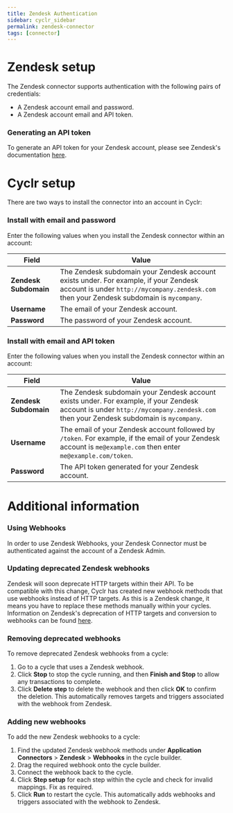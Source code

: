 ```yaml
---
title: Zendesk Authentication
sidebar: cyclr_sidebar
permalink: zendesk-connector
tags: [connector]
---
```


# Zendesk setup

The Zendesk connector supports authentication with the following pairs of credentials:

-   A Zendesk account email and password.
-   A Zendesk account email and API token.

### Generating an API token

To generate an API token for your Zendesk account, please see Zendesk's documentation [here](https://support.zendesk.com/hc/en-us/articles/4408889192858-Generating-a-new-API-token).

# Cyclr setup

There are two ways to install the connector into an account in Cyclr:

### Install with email and password

Enter the following values when you install the Zendesk connector within an account:

| Field                 | Value                                                                                                                                                                             |
| --------------------- | --------------------------------------------------------------------------------------------------------------------------------------------------------------------------------- |
| **Zendesk Subdomain** | The Zendesk subdomain your Zendesk account exists under. For example, if your Zendesk account is under `http://mycompany.zendesk.com` then your Zendesk subdomain is `mycompany`. |
| **Username**          | The email of your Zendesk account.                                                                                                                                                |
| **Password**          | The password of your Zendesk account.                                                                                                                                             |

### Install with email and API token

Enter the following values when you install the Zendesk connector within an account:

| Field                 | Value                                                                                                                                                                             |
| --------------------- | --------------------------------------------------------------------------------------------------------------------------------------------------------------------------------- |
| **Zendesk Subdomain** | The Zendesk subdomain your Zendesk account exists under. For example, if your Zendesk account is under `http://mycompany.zendesk.com` then your Zendesk subdomain is `mycompany`. |
| **Username**          | The email of your Zendesk account followed by `/token`. For example, if the email of your Zendesk account is `me@example.com` then enter `me@example.com/token`.                  |
| **Password**          | The API token generated for your Zendesk account.                                                                                                                                 |

# Additional information

### Using Webhooks

In order to use Zendesk Webhooks, your Zendesk Connector must be authenticated against the account of a Zendesk Admin. 

### Updating deprecated Zendesk webhooks

Zendesk will soon deprecate HTTP targets within their API. To be compatible with this change, Cyclr has created new webhook methods that use webhooks instead of HTTP targets. As this is a Zendesk change, it means you have to replace these methods manually within your cycles. Information on Zendesk's deprecation of HTTP targets and conversion to webhooks can be found [here](https://support.zendesk.com/hc/en-us/articles/4408826284698-Announcing-the-deprecation-of-HTTP-targets-and-conversion-to-webhooks).

### Removing deprecated webhooks

To remove deprecated Zendesk webhooks from a cycle:

1. Go to a cycle that uses a Zendesk webhook.
2. Click **Stop** to stop the cycle running, and then **Finish and Stop** to allow any transactions to complete.
3. Click **Delete step** to delete the webhook and then click **OK** to confirm the deletion. This automatically removes targets and triggers associated with the webhook from Zendesk.

### Adding new webhooks

To add the new Zendesk webhooks to a cycle:

1. Find the updated Zendesk webhook methods under **Application Connectors** > **Zendesk** > **Webhooks** in the cycle builder.
2. Drag the required webhook onto the cycle builder.
3. Connect the webhook back to the cycle.
4. Click **Step setup** for each step within the cycle and check for invalid mappings. Fix as required.
5. Click **Run** to restart the cycle. This automatically adds webhooks and triggers associated with the webhook to Zendesk.
